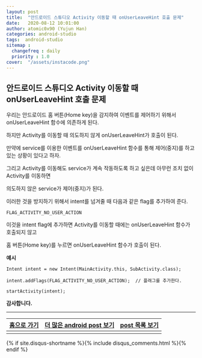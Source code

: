 ```yaml
---
layout: post
title:  "안드로이드 스튜디오 Activity 이동할 때 onUserLeaveHint 호출 문제"
date:   2020-08-12 10:01:00
author: atomic0x90 (Yujun Han)
categories: android-studio
tags:  android-studio
sitemap :
  changefreq : daily
  priority : 1.0
cover:  "/assets/instacode.png"
---
```


## 안드로이드 스튜디오 Activity 이동할 때 onUserLeaveHint 호출 문제

우리는 안드로이드 홈 버튼(Home key)을 감지하여 이벤트를 제어하기 위해서 onUserLeaveHint 함수에 의존하게 된다.

하지만 Activity를 이동할 때 의도하지 않게 onUserLeaveHint가 호출이 된다.

만약에 service를 이용한 이벤트를 onUserLeaveHint 함수를 통해 제어(중지)를 하고 있는 상황이 있다고 하자.

그리고 Activity를 이동해도 service가 계속 작동하도록 하고 싶은데 아무런 조치 없이 Activity를 이동하면 

의도하지 않은 service가 제어(중지)가 된다. 

이러한 것을 방지하기 위해서 intent를 넘겨줄 때 다음과 같은 flag를 추가하여 준다.

`FLAG_ACTIVITY_NO_USER_ACTION`

이것을 intent flag에 추가하면 Activity를 이동할 때에는 onUserLeaveHint 함수가 호출되지 않고 

홈 버튼(Home key)를 누르면 onUserLeaveHint 함수가 호출이 된다.

**예시**

```
Intent intent = new Intent(MainActivity.this, SubActivity.class);

intent.addFlags(FLAG_ACTIVITY_NO_USER_ACTION);	// 플래그를 추가한다.

startActivity(intent);
```

**감사합니다.**


---


[홈으로 가기][01]       |[더 많은 android post 보기][03]        |[post 목록 보기][02]
:------:                |:------:                               |:------:
                        |                                       |


[01]: https://atomic0x90.github.io/ "home"
[02]: https://atomic0x90.github.io/posts/ "posts"
[03]: https://atomic0x90.github.io/posts/#android-studio "android posts"

{% if site.disqus-shortname %}{% include disqus_comments.html %}{% endif %}

